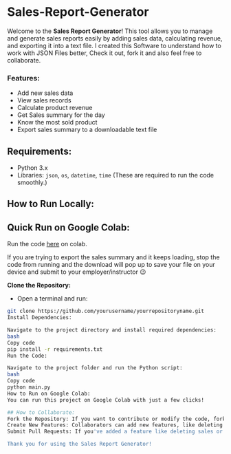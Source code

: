 # Sales-Report-Generator
Welcome to the **Sales Report Generator**! This tool allows you to manage and generate sales reports easily by adding sales data, calculating revenue, and exporting it into a text file. I created this Software to understand how to work with JSON Files better, Check it out, fork it and also feel free to collaborate.

### Features:
- Add new sales data
- View sales records
- Calculate product revenue
- Get Sales summary for the day
- Know the most sold product
- Export sales summary to a downloadable text file
                    

## Requirements:
- Python 3.x
- Libraries: `json`, `os`, `datetime`, `time` (These are required to run the code smoothly.)

## How to Run Locally:

## Quick Run on Google Colab:
Run the code [here](https://colab.research.google.com/drive/1Be0zPCsN_xim_U2QtNHEshxA0TIFuEui?usp=sharing) on colab.

If you are trying to export the sales summary and it keeps loading, stop the code from running and the download will pop up to save your file on your device and submit to your employer/instructor 😉 



**Clone the Repository:**
   - Open a terminal and run:
   ```bash
   git clone https://github.com/yourusername/yourrepositoryname.git
Install Dependencies:

Navigate to the project directory and install required dependencies:
bash
Copy code
pip install -r requirements.txt
Run the Code:

Navigate to the project folder and run the Python script:
bash
Copy code
python main.py
How to Run on Google Colab:
You can run this project on Google Colab with just a few clicks!

## How to Collaborate:
  Fork the Repository: If you want to contribute or modify the code, fork this repository and create a pull request with your changes.
  Create New Features: Collaborators can add new features, like deleting sales, updating sales records, or adding extra data fields.
  Submit Pull Requests: If you've added a feature like deleting sales or any other improvement, create a pull request with your code, and I will review it for merging.

Thank you for using the Sales Report Generator!
